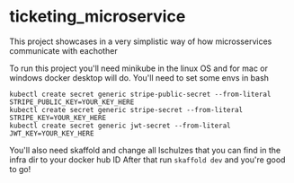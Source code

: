 # ticketing_microservice

This project showcases in a very simplistic way of how microsservices communicate with eachother

To run this project you'll need minikube in the linux OS and for mac or windows docker desktop will do.
You'll need to set some envs in bash
```
kubectl create secret generic stripe-public-secret --from-literal STRIPE_PUBLIC_KEY=YOUR_KEY_HERE
kubectl create secret generic stripe-secret --from-literal STRIPE_KEY=YOUR_KEY_HERE
kubectl create secret generic jwt-secret --from-literal JWT_KEY=YOUR_KEY_HERE
```
You'll also need skaffold and change all lschulzes that you can find in the infra dir to your docker hub ID
After that run ```skaffold dev``` and you're good to go!
